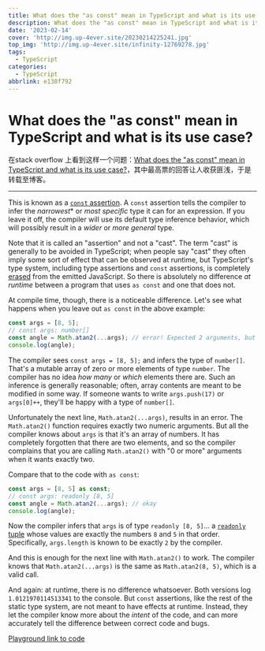 ```yaml
---
title: What does the "as const" mean in TypeScript and what is its use case?
description: What does the "as const" mean in TypeScript and what is its use case?
date: '2023-02-14'
cover: 'http://img.up-4ever.site/20230214225241.jpg'
top_img: 'http://img.up-4ever.site/infinity-12769278.jpg'
tags:
  - TypeScript
categories:
  - TypeScript
abbrlink: e138f792
---
```


# What does the "as const" mean in TypeScript and what is its use case?

在stack overflow 上看到这样一个问题：[What does the "as const" mean in TypeScript and what is its use case?](https://stackoverflow.com/questions/66993264/what-does-the-as-const-mean-in-typescript-and-what-is-its-use-case)，其中最高票的回答让人收获匪浅，于是转载至博客。

---

This is known as a [`const` assertion](https://www.typescriptlang.org/docs/handbook/release-notes/typescript-3-4.html#const-assertions). A `const` assertion tells the compiler to infer the *narrowest** or *most specific* type it can for an expression. If you leave it off, the compiler will use its default type inference behavior, which will possibly result in a *wider* or *more general* type.

Note that it is called an "assertion" and not a "cast". The term "cast" is generally to be avoided in TypeScript; when people say "cast" they often imply some sort of effect that can be observed at runtime, but TypeScript's type system, including type assertions and `const` assertions, is completely [erased](https://www.typescriptlang.org/docs/handbook/2/basic-types.html#erased-types) from the emitted JavaScript. So there is absolutely no difference *at runtime* between a program that uses `as const` and one that does not.

At compile time, though, there is a noticeable difference. Let's see what happens when you leave out `as const` in the above example:

```typescript
const args = [8, 5];
// const args: number[]
const angle = Math.atan2(...args); // error! Expected 2 arguments, but got 0 or more.
console.log(angle);
```

The compiler sees `const args = [8, 5];` and infers the type of `number[]`. That's a mutable array of zero or more elements of type `number`. The compiler has no idea *how many* or *which* elements there are. Such an inference is generally reasonable; often, array contents are meant to be modified in some way. If someone wants to write `args.push(17)` or `args[0]++`, they'll be happy with a type of `number[]`.

Unfortunately the next line, `Math.atan2(...args)`, results in an error. The `Math.atan2()` function requires exactly two numeric arguments. But all the compiler knows about `args` is that it's an array of numbers. It has completely forgotten that there are two elements, and so the compiler complains that you are calling `Math.atan2()` with "0 or more" arguments when it wants exactly two.

Compare that to the code with `as const`:

```typescript
const args = [8, 5] as const;
// const args: readonly [8, 5]
const angle = Math.atan2(...args); // okay
console.log(angle);
```

Now the compiler infers that `args` is of type `readonly [8, 5]`... a [`readonly` tuple](https://www.typescriptlang.org/docs/handbook/2/objects.html#readonly-tuple-types) whose values are exactly the numbers `8` and `5` in that order. Specifically, `args.length` is known to be exactly `2` by the compiler.

And this is enough for the next line with `Math.atan2()` to work. The compiler knows that `Math.atan2(...args)` is the same as `Math.atan2(8, 5)`, which is a valid call.

And again: at runtime, there is no difference whatsoever. Both versions log `1.0121970114513341` to the console. But `const` assertions, like the rest of the static type system, are not meant to have effects at runtime. Instead, they let the compiler know more about the *intent* of the code, and can more accurately tell the difference between correct code and bugs.

[Playground link to code](https://www.typescriptlang.org/play?ssl=12&ssc=24&pln=9&pc=1#code/HYQwtgpgzgDiDGEAEA5A9gJzCANkg3gFBIlLxrBQAuSIGA5lEgLxIDaAHADRICsAugG5ipAPSiyFarQZQAXEmABXMACMIGNvxElylGiGD0cyVgFkQVABYA6S4YBMAChuu6jAJSCk4pBoyYAIRIAKIAHjAQ8FQQACZIDjL0KhDAVFA8qko09Gg0AAxImEhgmBA2OpKUaCY2OGj0TobGEF6EAL6EhKCQsAjIAMJSVACCUFAaVACWFASVetLuTKycPAK0TAtUwqQ+EltJ8kgYECCxFDgAnuzcfNq7B80mLEgW1nZUji5usm0PUjVyvVGk9WsJOoQgA)


